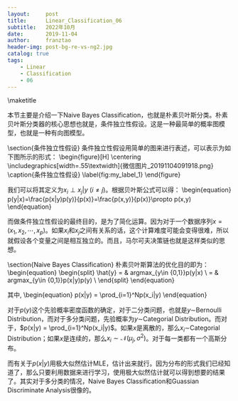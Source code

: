 ```yaml
---
layout:     post
title:      Linear_Classification_06
subtitle:   2022年10月
date:       2019-11-04
author:     franztao
header-img: post-bg-re-vs-ng2.jpg
catalog: true
tags:
    - Linear
    - Classification
    - 06
---
```


    
\maketitle

本节主要是介绍一下Naive Bayes Classification，也就是朴素贝叶斯分类。朴素贝叶斯分类器的核心思想也就是，条件独立性假设。这是一种最简单的概率图模型，也就是一种有向图模型。

\section{条件独立性假设}
条件独立性假设用简单的图来进行表述，可以表示为如下图所示的形式：
\begin{figure}[H]
    \centering
    \includegraphics[width=.55\textwidth]{微信图片_20191104091918.png}
    \caption{条件独立性假设}
    \label{fig:my_label_1}
\end{figure}

我们可以将其定义为$x_i\perp x_j|y\ (i \neq j)$。根据贝叶斯公式可以得：
\begin{equation}
    p(y|x)=\frac{p(x|y)p(y)}{p(x)}=\frac{p(x,y)}{p(x)}\propto p(x,y)
\end{equation}

而做条件独立性假设的最终目的，是为了简化运算。因为对于一个数据序列$x=(x_1,x_2,\cdots,x_p)$。如果$x_i$和$x_j$之间有关系的话，这个计算难度可能会变得很难，所以就假设各个变量之间是相互独立的。而且，马尔可夫决策链也就是这样类似的思想。

\section{Naive Bayes Classification}
朴素贝叶斯算法的优化目的即为：
\begin{equation}
    \begin{split}
        \hat{y} = & argmax_{y\in \{0,1\}}p(y|x) \\
        = & argmax_{y\in \{0,1\}}p(x|y)p(y) \\
    \end{split}
\end{equation}

其中,
\begin{equation}
    p(x|y) = \prod_{i=1}^Np(x_i|y)
\end{equation}

对于$p(y)$这个先验概率密度函数的确定，对于二分类问题，也就是$y\sim$Bernoulli Distribution，而对于多分类问题，先验概率为$y\sim$Categorial Distribution。而对于，$p(x|y) = \prod_{i=1}^Np(x_i|y)$。如果$x$是离散的，那么$x_i\sim$Categorial Distribution；如果$x$是连续的，那么$x_i\sim\mathcal{N}(\mu_j,\sigma^2)$。对于每一类都有一个高斯分布。

而有关于$p(x|y)$用极大似然估计MLE，估计出来就行。因为分布的形式我们已经知道了，那么只要利用数据来进行学习，使用极大似然估计就可以得到想要的结果了。其实对于多分类的情况，Naive Bayes Classification和Guassian Discriminate Analysis很像的。



